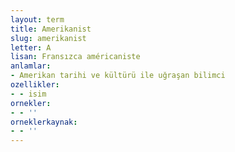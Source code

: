 ```yaml
---
layout: term
title: Amerikanist
slug: amerikanist
letter: A
lisan: Fransızca américaniste
anlamlar:
- Amerikan tarihi ve kültürü ile uğraşan bilimci
ozellikler:
- - isim
ornekler:
- - ''
orneklerkaynak:
- - ''
---
```

